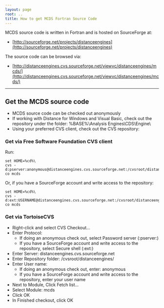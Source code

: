 ```yaml
---
layout: page
root: ..
title: How to get MCDS Fortran Source Code
---
```


MCDS source code is written in Fortran and is hosted on SourceForge at:

* [http://sourceforge.net/projects/distanceengines](http://sourceforge.net/projects/distanceengines)

The source code can be browsed via:

* [http://distanceengines.cvs.sourceforge.net/viewvc/distanceengines/mcds/](http://distanceengines.cvs.sourceforge.net/viewvc/distanceengines/mcds/)

---

## Get the MCDS source code

* MCDS source code can be checked out anonymously
* If working with Distance for Windows and Visual Basic, check out the repository under the folder: %BASE%\Analysis Engines\CDS\Engine\
* Using your preferred CVS client, check out the CVS repository:

### Get via Free Software Foundation CVS client

Run:

<p/>

    set HOME=%cd%\
    cvs -d:pserver:anonymous@distanceengines.cvs.sourceforge.net:/cvsroot/distanceengines/ co mcds

Or, if you have a SourceForge account and write access to the repository:

    set HOME=%cd%\
    cvs -d:ext:USERNAME@distanceengines.cvs.sourceforge.net:/cvsroot/distanceengines/ co mcds

### Get via TortoiseCVS

* Right-click and select CVS Checkout...
* Enter Protocol: 
  - If doing an anonymous check out, select Password server (:pserver:)
  - If you have a SourceForge account and write access to the repository, select Secure shell (:ext:)
* Enter Server: distanceengines.cvs.sourceforge.net
* Enter Repository folder: /cvsroot/distanceengines/
* Enter User name: 
  - If doing an anonymous check out, enter: anonymous
  - If you have a SourceForge account and write access to the repository, enter your user name
* Next to Module, Click Fetch list...
* Select Module: mcds
* Click OK
* In Finished checkout, click OK
